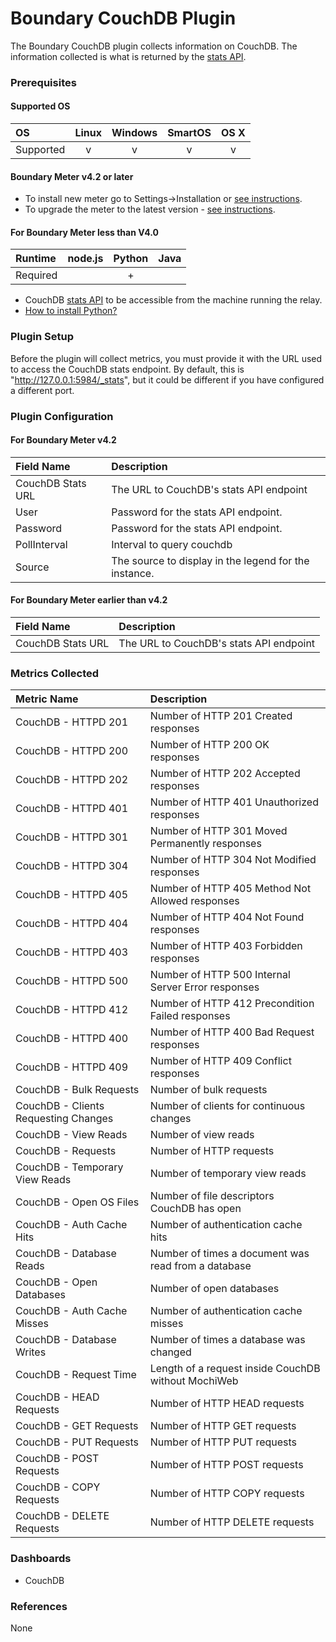 # Boundary CouchDB Plugin

The Boundary CouchDB plugin collects information on CouchDB. The information collected is what is returned by the [stats API](http://docs.couchdb.org/en/1.6.1/api/server/common.html#stats).

### Prerequisites

#### Supported OS

|     OS    | Linux | Windows | SmartOS | OS X |
|:----------|:-----:|:-------:|:-------:|:----:|
| Supported |   v   |    v    |    v    |  v   |

#### Boundary Meter v4.2 or later

- To install new meter go to Settings->Installation or [see instructions](https://help.boundary.com/hc/en-us/sections/200634331-Installation). 
- To upgrade the meter to the latest version - [see instructions](https://help.boundary.com/hc/en-us/articles/201573102-Upgrading-the-Boundary-Meter).

#### For Boundary Meter less than V4.0

|  Runtime | node.js | Python | Java |
|:---------|:-------:|:------:|:----:|
| Required |         |    +   |      |

- CouchDB [stats API](http://docs.couchdb.org/en/1.6.1/api/server/common.html#stats) to be accessible from the machine running the relay.
- [How to install Python?](https://help.boundary.com/hc/articles/202270132)

### Plugin Setup
Before the plugin will collect metrics, you must provide it with the URL used to access the CouchDB stats endpoint. By default, this is "http://127.0.0.1:5984/_stats", but it could be different if you have configured a different port.

### Plugin Configuration

#### For Boundary Meter v4.2
|Field Name     |Description                                                 |
|:--------------|:-----------------------------------------------------------|
|CouchDB Stats URL|The URL to CouchDB's stats API endpoint|
|User           |Password for the stats API endpoint.                                    |
|Password       |Password for the stats API endpoint.                                    |
|PollInterval   |Interval to query couchdb                                   |
|Source         |The source to display in the legend for the instance.       |

#### For Boundary Meter earlier than v4.2

|Field Name       |Description                            |
|:----------------|:--------------------------------------|
|CouchDB Stats URL|The URL to CouchDB's stats API endpoint|

### Metrics Collected

|Metric Name                         |Description                                        |
|:-----------------------------------|:--------------------------------------------------|
|CouchDB - HTTPD 201                 |Number of HTTP 201 Created responses               |
|CouchDB - HTTPD 200                 |Number of HTTP 200 OK responses                    |
|CouchDB - HTTPD 202                 |Number of HTTP 202 Accepted responses              |
|CouchDB - HTTPD 401                 |Number of HTTP 401 Unauthorized responses          |
|CouchDB - HTTPD 301                 |Number of HTTP 301 Moved Permanently responses     |
|CouchDB - HTTPD 304                 |Number of HTTP 304 Not Modified responses          |
|CouchDB - HTTPD 405                 |Number of HTTP 405 Method Not Allowed responses    |
|CouchDB - HTTPD 404                 |Number of HTTP 404 Not Found responses             |
|CouchDB - HTTPD 403                 |Number of HTTP 403 Forbidden responses             |
|CouchDB - HTTPD 500                 |Number of HTTP 500 Internal Server Error responses |
|CouchDB - HTTPD 412                 |Number of HTTP 412 Precondition Failed responses   |
|CouchDB - HTTPD 400                 |Number of HTTP 400 Bad Request responses           |
|CouchDB - HTTPD 409                 |Number of HTTP 409 Conflict responses              |
|CouchDB - Bulk Requests             |Number of bulk requests                            |
|CouchDB - Clients Requesting Changes|Number of clients for continuous changes           |
|CouchDB - View Reads                |Number of view reads                               |
|CouchDB - Requests                  |Number of HTTP requests                            |
|CouchDB - Temporary View Reads      |Number of temporary view reads                     |
|CouchDB - Open OS Files             |Number of file descriptors CouchDB has open        |
|CouchDB - Auth Cache Hits           |Number of authentication cache hits                |
|CouchDB - Database Reads            |Number of times a document was read from a database|
|CouchDB - Open Databases            |Number of open databases                           |
|CouchDB - Auth Cache Misses         |Number of authentication cache misses              |
|CouchDB - Database Writes           |Number of times a database was changed             |
|CouchDB - Request Time              |Length of a request inside CouchDB without MochiWeb|
|CouchDB - HEAD Requests             |Number of HTTP HEAD requests                       |
|CouchDB - GET Requests              |Number of HTTP GET requests                        |
|CouchDB - PUT Requests              |Number of HTTP PUT requests                        |
|CouchDB - POST Requests             |Number of HTTP POST requests                       |
|CouchDB - COPY Requests             |Number of HTTP COPY requests                       |
|CouchDB - DELETE Requests           |Number of HTTP DELETE requests                     |

### Dashboards

- CouchDB

### References

None
